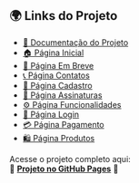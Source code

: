 ## 🌍 Links do Projeto  

- [📄 Documentação do Projeto](https://projeto-xneedware.github.io/projetotcc/documentacao/)  
- [🏠 Página Inicial](https://projeto-xneedware.github.io/projetotcc/pagina_inicial/)  
- [🚧 Página Em Breve](https://projeto-xneedware.github.io/projetotcc/pagina_em_breve/)  
- [📞 Página Contatos](https://projeto-xneedware.github.io/projetotcc/pagina_contatos/)  
- [📝 Página Cadastro](https://projeto-xneedware.github.io/projetotcc/pagina_cadastro/)  
- [📜 Página Assinaturas](https://projeto-xneedware.github.io/projetotcc/pagina_assinaturas/)  
- [⚙️ Página Funcionalidades](https://projeto-xneedware.github.io/projetotcc/pagina_funcionalidades/)  
- [🔑 Página Login](https://projeto-xneedware.github.io/projetotcc/pagina_login/)  
- [💳 Página Pagamento](https://projeto-xneedware.github.io/projetotcc/pagina_pagamento/)  
- [🛍️ Página Produtos](https://projeto-xneedware.github.io/projetotcc/pagina_produtos/)  

Acesse o projeto completo aqui:  
🔗 **[Projeto no GitHub Pages](https://projeto-xneedware.github.io/projetotcc/)** 🚀  

